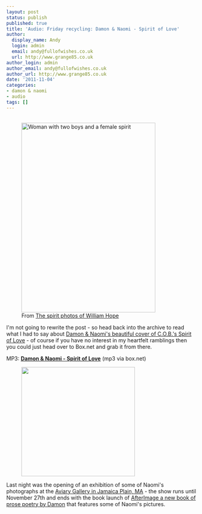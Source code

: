 ```yaml
---
layout: post
status: publish
published: true
title: 'Audio: Friday recycling: Damon & Naomi - Spirit of Love'
author:
  display_name: Andy
  login: admin
  email: andy@fullofwishes.co.uk
  url: http://www.grange85.co.uk
author_login: admin
author_email: andy@fullofwishes.co.uk
author_url: http://www.grange85.co.uk
date: '2011-11-04'
categories:
- damon & naomi
- audio
tags: []
---
```

<p><figure class="caption aligncenter"><br />
<a href="http://www.flickr.com/photos/nationalmediamuseum/2780189841/" title="Woman with two boys and a female spirit by National Media Museum, on Flickr"><img class="aligncenter" src="https://farm4.staticflickr.com/3271/2780189841_e82b3184be_z.jpg" width="354" height="500" alt="Woman with two boys and a female spirit"></a><br />
<figcaption class="caption-text">From <a href='http://www.flickr.com/photos/nationalmediamuseum/sets/72157606849278823/'>The spirit photos of William Hope</a></figcaption></figure>I'm not going to rewrite the post - so head back into the archive to read what I had to say about <a href="/2009/05/20/mp3-lost-tracks-5-damon-naomi-spirit-of-love/">Damon & Naomi's beautiful cover of C.O.B.'s Spirit of Love</a> - of course if you have no interest in my heartfelt ramblings then you could just head over to Box.net and grab it from there.</p>
<p>MP3: <strong><a href="http://www.box.net/shared/56g58vxdsq">Damon & Naomi - Spirit of Love</a></strong> (mp3 via box.net)</p>
<p><figure class="caption alignright" width="300" caption="Naomi Yang - After Image"><img src="https://media.fullofwishes.co.uk/ahfow/uploads/2011/10/NaomiYangPostcard-1-300x288.jpg" alt="" title="NaomiYang After Image" width="300" height="288" class="size-medium wp-image-2246" /><figcaption class="caption-text"></figcaption></figure>
Last night was the opening of an exhibition of some of Naomi's photographs at the <a href="http://aviarygallery.com/">Aviary Gallery in Jamaica Plain, MA</a> - the show runs until November 27th and ends with the book launch of <a href="http://www.uglyducklingpresse.org/catalog/browse/item/?pubID=198">AfterImage a new book of prose poetry by Damon</a> that features some of Naomi's pictures.</p>
